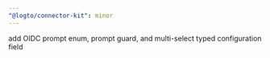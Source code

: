 ```yaml
---
"@logto/connector-kit": minor
---
```


add OIDC prompt enum, prompt guard, and multi-select typed configuration field

